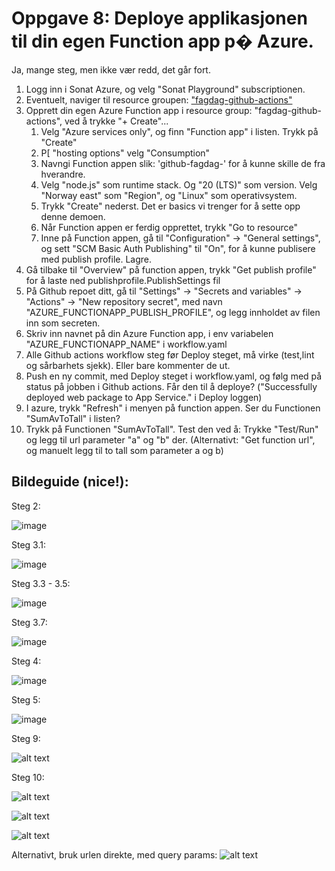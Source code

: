 # Oppgave 8: Deploye applikasjonen til din egen Function app p� Azure.

Ja, mange steg, men ikke vær redd, det går fort.

1. Logg inn i Sonat Azure, og velg "Sonat Playground" subscriptionen.
2. Eventuelt, naviger til resource groupen: ["fagdag-github-actions"](https://portal.azure.com/#@sonatconsulting.onmicrosoft.com/resource/subscriptions/8db703d9-3a2c-49a9-9f7f-48fb8aa55aed/resourceGroups/fagdag-github-actions/overview)
3. Opprett din egen Azure Function app i resource group: "fagdag-github-actions", ved å trykke "+ Create"...
   1. Velg "Azure services only", og finn "Function app" i listen. Trykk på "Create"
   2. P[ "hosting options" velg "Consumption"
   3. Navngi Function appen slik: 'github-fagdag-<ditt-navn>' for å kunne skille de fra hverandre.
   4. Velg "node.js" som runtime stack. Og "20 (LTS)" som version. Velg "Norway east" som "Region", og "Linux" som operativsystem.
   5. Trykk "Create" nederst. Det er basics vi trenger for å sette opp denne demoen.
   6. Når Function appen er ferdig opprettet, trykk "Go to resource"
   7. Inne på Function appen, gå til "Configuration" -> "General settings", og sett "SCM Basic Auth Publishing" til "On", for å kunne publisere med publish profile. Lagre.
4. Gå tilbake til "Overview" på function appen, trykk "Get publish profile" for å laste ned publishprofile.PublishSettings fil
5. På Github repoet ditt, gå til "Settings" -> "Secrets and variables" -> "Actions" -> "New repository secret", med navn "AZURE_FUNCTIONAPP_PUBLISH_PROFILE", og legg innholdet av filen inn som secreten.
6. Skriv inn navnet på din Azure Function app, i env variabelen "AZURE_FUNCTIONAPP_NAME" i workflow.yaml
7. Alle Github actions workflow steg før Deploy steget, må virke (test,lint og sårbarhets sjekk). Eller bare kommenter de ut.
8. Push en ny commit, med Deploy steget i workflow.yaml, og følg med på status på jobben i Github actions. Får den til å deploye? ("Successfully deployed web package to App Service." i Deploy loggen)
9. I azure, trykk "Refresh" i menyen på function appen. Ser du Functionen "SumAvToTall" i listen?
10. Trykk på Functionen "SumAvToTall". Test den ved å: Trykke "Test/Run" og legg til url parameter "a" og "b" der. (Alternativt: "Get function url", og manuelt legg til to tall som parameter a og b)

## Bildeguide (nice!):

Steg 2:

![image](https://github.com/user-attachments/assets/82913ab8-c2f7-4115-a6c1-08af7965322f)

Steg 3.1:

![image](https://github.com/user-attachments/assets/a12bcc84-a05d-4e0c-87b0-355ad6b10f60)

Steg 3.3 - 3.5:

![image](https://github.com/user-attachments/assets/981ba310-7457-40e6-aaa5-59f6f77131de)

Steg 3.7:

![image](https://github.com/user-attachments/assets/3f0c7718-4968-4321-aa12-c22c25f35979)

Steg 4:

![image](https://github.com/user-attachments/assets/6d37d91e-dd7e-402d-a0f9-e060ab69e7a9)

Steg 5:

![image](https://github.com/user-attachments/assets/cfadb46c-4f5e-4411-a5c3-65595fc5e6db)


Steg 9:

![alt text](docs/9.png)

Steg 10:

![alt text](docs/10a.png)

![alt text](docs/10b.png)

![alt text](docs/10c.png)

Alternativt, bruk urlen direkte, med query params:
![alt text](docs/10d.png)

